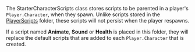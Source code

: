 The StarterCharacterScripts class stores scripts to be parented in a player's
`Player.Character`, when they spawn. Unlike scripts stored in the
[PlayerScripts](/reference/engine/classes/PlayerScripts) folder,
these scripts will not persist when the player respawns.

If a script named **Animate**, **Sound** or **Health** is placed in this
folder, they will replace the default scripts that are added to each
`Player.Character` that is created.